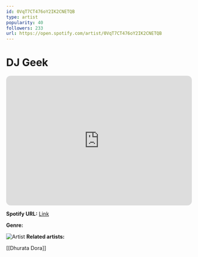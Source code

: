 ```yaml
---
id: 0VqT7CT476oY2IK2CNETQB
type: artist
popularity: 40
followers: 233
url: https://open.spotify.com/artist/0VqT7CT476oY2IK2CNETQB
---
```

# DJ Geek

<iframe style="border-radius:12px" src="https://open.spotify.com/embed/artist/0VqT7CT476oY2IK2CNETQB" width="100%" height="352" frameBorder="0" allowfullscreen="" allow="autoplay; clipboard-write; encrypted-media; fullscreen; picture-in-picture" loading="lazy"></iframe>

**Spotify URL:** [Link](https://open.spotify.com/artist/0VqT7CT476oY2IK2CNETQB)

**Genre:** 

![Artist](https://i.scdn.co/image/ab6761610000e5eb26063a75bf6bd18adc1e16cd)
**Related artists:**

[[Dhurata Dora]]
